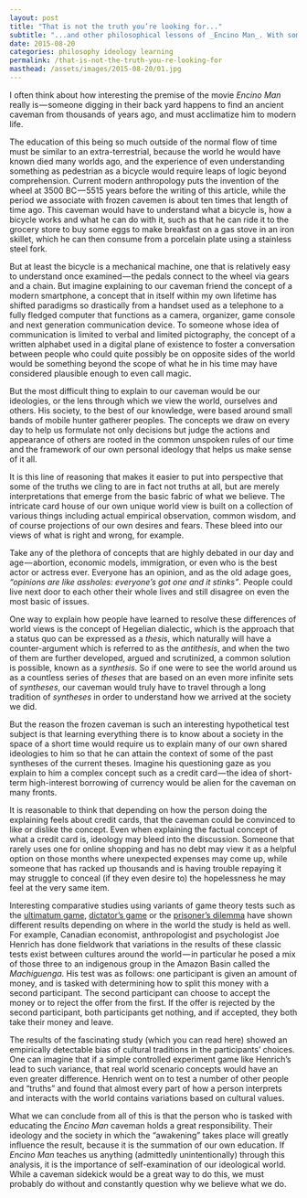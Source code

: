 ```yaml
---
layout: post
title: "That is not the truth you’re looking for..."
subtitle: "...and other philosophical lessons of _Encino Man_. With some inspiration from Slavoj Žižek."
date: 2015-08-20
categories: philosophy ideology learning
permalink: /that-is-not-the-truth-you-re-looking-for
masthead: /assets/images/2015-08-20/01.jpg
---
```

I often think about how interesting the premise of the movie _Encino Man_ really is — someone digging in their back yard happens to find an ancient caveman from thousands of years ago, and must acclimatize him to modern life.

The education of this being so much outside of the normal flow of time must be similar to an extra-terrestrial, because the world he would have known died many worlds ago, and the experience of even understanding something as pedestrian as a bicycle would require leaps of logic beyond comprehension. Current modern anthropology puts the invention of the wheel at 3500 BC — 5515 years before the writing of this article, while the period we associate with frozen cavemen is about ten times that length of time ago. This caveman would have to understand what a bicycle is, how a bicycle works and what he can do with it, such as that he can ride it to the grocery store to buy some eggs to make breakfast on a gas stove in an iron skillet, which he can then consume from a porcelain plate using a stainless steel fork.

But at least the bicycle is a mechanical machine, one that is relatively easy to understand once examined — the pedals connect to the wheel via gears and a chain. But imagine explaining to our caveman friend the concept of a modern smartphone, a concept that in itself within my own lifetime has shifted paradigms so drastically from a handset used as a telephone to a fully fledged computer that functions as a camera, organizer, game console and next generation communication device. To someone whose idea of communication is limited to verbal and limited pictography, the concept of a written alphabet used in a digital plane of existence to foster a conversation between people who could quite possibly be on opposite sides of the world would be something beyond the scope of what he in his time may have considered plausible enough to even call magic.

But the most difficult thing to explain to our caveman would be our ideologies, or the lens through which we view the world, ourselves and others. His society, to the best of our knowledge, were based around small bands of mobile hunter gatherer peoples. The concepts we draw on every day to help us formulate not only decisions but judge the actions and appearance of others are rooted in the common unspoken rules of our time and the framework of our own personal ideology that helps us make sense of it all.

It is this line of reasoning that makes it easier to put into perspective that some of the truths we cling to are in fact not truths at all, but are merely interpretations that emerge from the basic fabric of what we believe. The intricate card house of our own unique world view is built on a collection of various things including actual empirical observation, common wisdom, and of course projections of our own desires and fears. These bleed into our views of what is right and wrong, for example.

Take any of the plethora of concepts that are highly debated in our day and age — abortion, economic models, immigration, or even who is the best actor or actress ever. Everyone has an opinion, and as the old adage goes, _“opinions are like assholes: everyone’s got one and it stinks”_. People could live next door to each other their whole lives and still disagree on even the most basic of issues.

One way to explain how people have learned to resolve these differences of world views is the concept of Hegelian dialectic, which is the approach that a status quo can be expressed as a _thesis_, which naturally will have a counter-argument which is referred to as the _antithesis_, and when the two of them are further developed, argued and scrutinized, a common solution is possible, known as a _synthesis_. So if one were to see the world around us as a countless series of _theses_ that are based on an even more infinite sets of _syntheses_, our caveman would truly have to travel through a long tradition of _syntheses_ in order to understand how we arrived at the society we did.

But the reason the frozen caveman is such an interesting hypothetical test subject is that learning everything there is to know about a society in the space of a short time would require us to explain many of our own shared ideologies to him so that he can attain the context of some of the past syntheses of the current theses. Imagine his questioning gaze as you explain to him a complex concept such as a credit card — the idea of short-term high-interest borrowing of currency would be alien for the caveman on many fronts.

It is reasonable to think that depending on how the person doing the explaining feels about credit cards, that the caveman could be convinced to like or dislike the concept. Even when explaining the factual concept of what a credit card is, ideology may bleed into the discussion. Someone that rarely uses one for online shopping and has no debt may view it as a helpful option on those months where unexpected expenses may come up, while someone that has racked up thousands and is having trouble repaying it may struggle to conceal (if they even desire to) the hopelessness he may feel at the very same item.

Interesting comparative studies using variants of game theory tests such as the [ultimatum game](https://en.wikipedia.org/wiki/Ultimatum_game), [dictator’s game](https://en.wikipedia.org/wiki/Dictator_game) or the [prisoner’s dilemma](https://en.wikipedia.org/wiki/Prisoner%27s_dilemma) have shown different results depending on where in the world the study is held as well. For example, Canadian economist, anthropologist and psychologist Joe Henrich has done fieldwork that variations in the results of these classic tests exist between cultures around the world — in particular he posed a mix of those three to an indigenous group in the Amazon Basin called the _Machiguenga_. His test was as follows: one participant is given an amount of money, and is tasked with determining how to split this money with a second participant. The second participant can choose to accept the money or to reject the offer from the first. If the offer is rejected by the second participant, both participants get nothing, and if accepted, they both take their money and leave.

The results of the fascinating study (which you can read here) showed an empirically detectable bias of cultural traditions in the participants’ choices. One can imagine that if a simple controlled experiment game like Henrich’s lead to such variance, that real world scenario concepts would have an even greater difference. Henrich went on to test a number of other people and “truths” and found that almost every part of how a person interprets and interacts with the world contains variations based on cultural values.

What we can conclude from all of this is that the person who is tasked with educating the _Encino Man_ caveman holds a great responsibility. Their ideology and the society in which the “awakening” takes place will greatly influence the result, because it is the summation of our own education. If _Encino Man_ teaches us anything (admittedly unintentionally) through this analysis, it is the importance of self-examination of our ideological world. While a caveman sidekick would be a great way to do this, we must probably do without and constantly question why we believe what we do.
